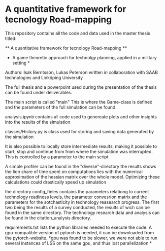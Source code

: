 # A quantitative framework for tecnology Road-mapping

This repository contains all the code and data used in the master thesis titled:

** A quantitative framework for tecnology Road-mapping **
* A game theoretic approach for technolgy planning, applied in a military setting *

Authors: Isak Berntsson, Lukas Peterson
written in collaboration with SAAB technologies and Linköping University

The full thesis and a powerpoint used during the presentation of the thesis can be found under deliverables.

The main script is called "main"
This is where the Game-class is defined and the parameters of the full simulation can be found.

analysis.ipynb contains all code used to genereate plots and other insights into the results of the simulation

classes/History.py is class used for storing and saving data generated by the simulation

It is also possible to locally store intermediate results, making it possible to start, stop and continue from from where the simulation was interrupted.
This is controlled by a parameter to the main script

A simple profiler can be found in the "diverse"-directory
the results shows the lion share of time spent on computations lies with the numerical approximation of the hessian matrix over the whole model. 
Optimizing these calculations could drastically speed up simulation

the directory config_fieles contains the parameters relationg to current technology readiness levels, the parameter convesrion matrix and the parameters for the sotchasticity in technology reasearch progress. The first two being the results of  a survey conducted, the results of wich can be found in the same directory. The technology research data  and analysis can be found in the citation_analysis directory.

requirements.txt lists the python libraries needed to execute the code. A gpu-compatible version of pytorch is needed, it can be downloaded from the pytorch-website. *gpu was found to be slower, we were not able to run several instances of LSS on the same gpu, and thus lost parallelization *











